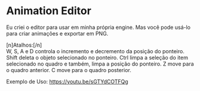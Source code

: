 # Animation Editor
Eu criei o editor para usar em minha própria engine. Mas você pode usá-lo para criar animações e exportar em PNG.

[n]Atalhos:[/n] <br>
W, S, A e D controla o incremento e decremento da posição do ponteiro.
Shift deleta o objeto selecionado no ponteiro.
Ctrl limpa a seleção do item selecionado no quadro e também, limpa a posição do ponteiro.
Z move para o quadro anterior.
C move para o quadro posterior.

Exemplo de Uso:
https://youtu.be/sGTYdCOTFQg
